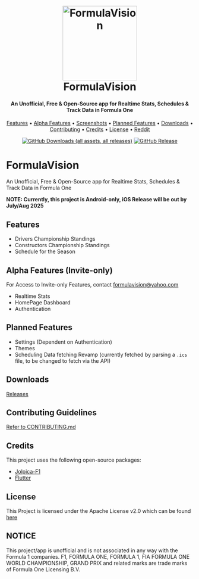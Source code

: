 
<h1 align="center">
  <br>
    <a href="https://github.com/skat9234/formula-vision"><img src="https://github.com/user-attachments/assets/c7363ebc-9bd2-47bf-b631-49e61968f9d6" alt="FormulaVision" width="200"></a>
  <br>
  FormulaVision
  <br>
</h1>

<h4 align="center">An Unofficial, Free & Open-Source app for Realtime Stats, Schedules & Track Data in Formula One</h4>

<p align="center">
  <a href="#features">Features</a> •
  <a href="#alpha-features">Alpha Features</a> •
  <a href="#screenshots">Screenshots</a> •
  <a href="#planned-features">Planned Features</a> •
  <a href="#downloads">Downloads</a> •
  <a href="https://github.com/shreyas-kamat/formula-vision/blob/main/CONTRIBUTING.md">Contributing</a> •
  <a href="#credits">Credits</a> •
  <a href="#license">License</a> •
  <a href="https://www.reddit.com/r/formulavision/">Reddit</a> 
</p>

<div align="center">
  
  [![GitHub Downloads (all assets, all releases)](https://img.shields.io/github/downloads/skat9234/formula-vision/total)](https://github.com/skat9234/formula-vision/releases/latest)
  [![GitHub Release](https://img.shields.io/github/v/release/skat9234/formula-vision?display_name=tag)](https://github.com/skat9234/formula-vision/releases/latest)
  
</div>




# FormulaVision
An Unofficial, Free & Open-Source app for Realtime Stats, Schedules & Track Data in Formula One

**NOTE: Currently, this project is Android-only, iOS Release will be out by July/Aug 2025** 

## Features
- Drivers Championship Standings
- Constructors Championship Standings
- Schedule for the Season

## Alpha Features (Invite-only)
For Access to Invite-only Features, contact [formulavision@yahoo.com](mailto:formulavision@yahoo.com)
  - Realtime Stats
  - HomePage Dashboard
  - Authentication


## Planned Features
  - Settings (Dependent on Authentication)
  - Themes
  - Scheduling Data fetching Revamp (currently fetched by parsing a `.ics` file, to be changed to fetch via the API)


## Downloads
[Releases](https://github.com/skat9234/formula-vision/releases)

## Contributing Guidelines
[Refer to CONTRIBUTING.md](https://github.com/shreyas-kamat/formula-vision/blob/main/CONTRIBUTING.md)

## Credits
This project uses the following open-source packages:
- [Jolpica-F1](https://github.com/jolpica/jolpica-f1)
- [Flutter](https://flutter.dev/)

## License
This Project is licensed under the Apache License v2.0 which can be found [here](https://github.com/skat9234/formula-vision/blob/main/LICENSE)

## NOTICE
This project/app is unofficial and is not associated in any way with the Formula 1 companies. F1, FORMULA ONE, FORMULA 1, FIA FORMULA ONE WORLD CHAMPIONSHIP, GRAND PRIX and related marks are trade marks of Formula One Licensing B.V.
